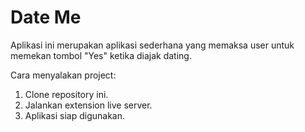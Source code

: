 # Date Me

Aplikasi ini merupakan aplikasi sederhana yang memaksa user untuk memekan tombol "Yes" ketika diajak dating.

Cara menyalakan project:
1. Clone repository ini.
2. Jalankan extension live server.
3. Aplikasi siap digunakan.